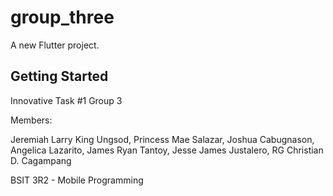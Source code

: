 # group_three

A new Flutter project.

## Getting Started

Innovative Task #1
Group 3

Members:

Jeremiah Larry King Ungsod, 
Princess Mae Salazar, 
Joshua Cabugnason, 
Angelica Lazarito, 
James Ryan Tantoy, 
Jesse James Justalero, 
RG Christian D. Cagampang

BSIT 3R2 - Mobile Programming